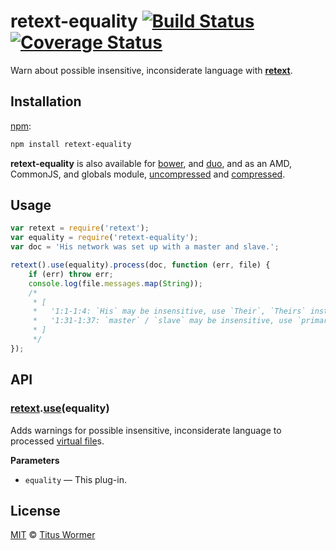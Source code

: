 # retext-equality [![Build Status](https://img.shields.io/travis/wooorm/retext-equality.svg)](https://travis-ci.org/wooorm/retext-equality) [![Coverage Status](https://img.shields.io/codecov/c/github/wooorm/retext-equality.svg)](https://codecov.io/github/wooorm/retext-equality)

Warn about possible insensitive, inconsiderate language with
[**retext**](https://github.com/wooorm/retext).

## Installation

[npm](https://docs.npmjs.com/cli/install):

```bash
npm install retext-equality
```

**retext-equality** is also available for [bower](http://bower.io/#install-packages),
and [duo](http://duojs.org/#getting-started), and as an AMD, CommonJS, and
globals module, [uncompressed](retext-equality.js) and [compressed](retext-equality.min.js).

## Usage

```js
var retext = require('retext');
var equality = require('retext-equality');
var doc = 'His network was set up with a master and slave.';

retext().use(equality).process(doc, function (err, file) {
    if (err) throw err;
    console.log(file.messages.map(String));
    /*
     * [
     *   '1:1-1:4: `His` may be insensitive, use `Their`, `Theirs` instead',
     *   '1:31-1:37: `master` / `slave` may be insensitive, use `primary` / `replica` instead'
     * ]
     */
});
```

## API

### [retext](https://github.com/wooorm/retext/tree/feature/stable#api).[use](https://github.com/wooorm/retext/tree/feature/stable#retextuseplugin-options)(equality)

Adds warnings for possible insensitive, inconsiderate language to processed [virtual file](https://github.com/wooorm/vfile)s.

**Parameters**

*   `equality` — This plug-in.

## License

[MIT](LICENSE) © [Titus Wormer](http://wooorm.com)
